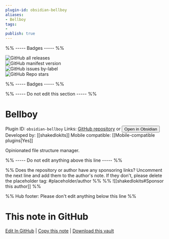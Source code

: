 ```yaml
---
plugin-id: obsidian-bellboy
aliases:
- Bellboy
tags: 
- 
publish: true
---
```


%% ----- Badges ----- %%

![GitHub all releases](https://img.shields.io/github/downloads/shakedlokits/obsidian-bellboy/total?color=573E7A&logo=github&style=for-the-badge)   
![GitHub manifest version](https://img.shields.io/github/manifest-json/v/shakedlokits/obsidian-bellboy?color=573E7A&logo=github&style=for-the-badge)   
![GitHub issues by-label](https://img.shields.io/github/issues/shakedlokits/obsidian-bellboy/help%20wanted?color=573E7A&logo=github&style=for-the-badge)   
![GitHub Repo stars](https://img.shields.io/github/stars/shakedlokits/obsidian-bellboy?color=573E7A&logo=github&style=for-the-badge)

%% ----- Badges ----- %%

%% ----- Do not edit this section ----- %%

# Bellboy

Plugin ID: `obsidian-bellboy`
Links: [GitHub repository](https://github.com/shakedlokits/obsidian-bellboy) or [<button id=HH>Open in Obsidian</button>](obsidian://show-plugin?id=obsidian-bellboy)
Developed by: [[shakedlokits]]
Mobile compatible: [[Mobile-compatible plugins|Yes]]

Opinionated file structure manager.

%% ----- Do not edit anything above this line ----- %% 

%% Does the repository or author have any sponsoring links? Uncomment the next line and add them to the author's note. If they don't, please delete the placeholder tag: #placeholder/author %%
%% ![[shakedlokits#Sponsor this author]] %%

%% Hub footer: Please don't edit anything below this line %%

# This note in GitHub

<span class="git-footer">[Edit In GitHub](https://github.dev/obsidian-community/obsidian-hub/blob/main/02%20-%20Community%20Expansions/02.05%20All%20Community%20Expansions/Plugins/obsidian-bellboy.md "git-hub-edit-note") | [Copy this note](https://raw.githubusercontent.com/obsidian-community/obsidian-hub/main/02%20-%20Community%20Expansions/02.05%20All%20Community%20Expansions/Plugins/obsidian-bellboy.md "git-hub-copy-note") | [Download this vault](https://github.com/obsidian-community/obsidian-hub/archive/refs/heads/main.zip "git-hub-download-vault") </span>
